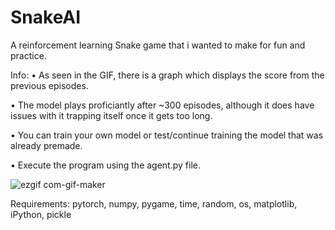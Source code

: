 
# SnakeAI

A reinforcement learning Snake game that i wanted to make for fun and practice.


Info:
  •	As seen in the GIF, there is a graph which displays the score from the previous episodes.
  
  •	The model plays proficiantly after ~300 episodes, although it does have issues with it trapping itself once it gets too long.
  
  •	You can train your own model or test/continue training the model that was already premade.
  
  •	Execute the program using the agent.py file.


![ezgif com-gif-maker](https://user-images.githubusercontent.com/65257805/121124905-b3a75380-c7f3-11eb-9f87-b2a632a05051.gif)

Requirements: pytorch, numpy, pygame, time, random, os, matplotlib, iPython, pickle

